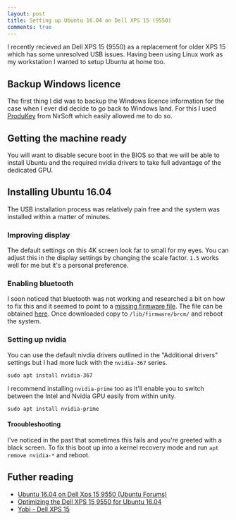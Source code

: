 ```yaml
---
layout: post
title: Setting up Ubuntu 16.04 on Dell XPS 15 (9550)
comments: true
---
```


I recently recieved an Dell XPS 15 (9550) as a replacement for older XPS 15 which has some unresolved USB issues. Having been using Linux work as my workstation I wanted to setup Ubuntu at home too.

## Backup Windows licence

The first thing I did was to backup the Windows licence information for the case when I ever did decide to go back to Windows land. For this I used [ProduKey][1] from NirSoft which easily allowed me to do so.

## Getting the machine ready

You will want to disable secure boot in the BIOS so that we will be able to install Ubuntu and the required nvidia drivers to take full advantage of the dedicated GPU.

## Installing Ubuntu 16.04

The USB installation process was relatively pain free and the system was installed within a matter of minutes.

### Improving display

The default settings on this 4K screen look far to small for my eyes. You can adjust this in the display settings by changing the scale factor. `1.5` works well for me but it's a personal preference.

### Enabling bluetooth

I soon noticed that bluetooth was not working and researched a bit on how to fix this and it seemed to point to a [missing firmware file][0]. The file can be obtained [here][5]. Once downloaded copy to `/lib/firmware/brcm/` and reboot the system.

### Setting up nvidia

You can use the default nivdia drivers outlined in the "Additional drivers" settings but I had more luck with the `nvidia-367` series.

`sudo apt install nvidia-367`

I recommend installing `nvidia-prime` too as it'll enable you to switch between the Intel and Nvidia GPU easily from within unity.

`sudo apt install nvidia-prime`

#### Trooubleshooting

I've noticed in the past that sometimes this fails and you're greeted with a black screen. To fix this boot up into a kernel recovery mode and run `apt remove nvidia-*` and reboot.

## Futher reading

- [Ubuntu 16.04 on Dell Xps 15 9550 (Ubuntu Forums)][0]
- [Optimizing the Dell XPS 15 9550 for Ubuntu 16.04][4]
- [Yobi - Dell XPS 15][3]


[0]: https://ubuntuforums.org/showthread.php?t=2317843
[1]: http://www.nirsoft.net/utils/product_cd_key_viewer.html
[3]: http://wiki.yobi.be/wiki/Laptop_Dell_XPS_15
[4]: http://seb.mamessier.com/dell-xps-15-9550-ubuntu-16-04
[5]: https://www.dropbox.com/s/8goc4omhnzxij93/BCM-0a5c-6410.hcd?dl=0